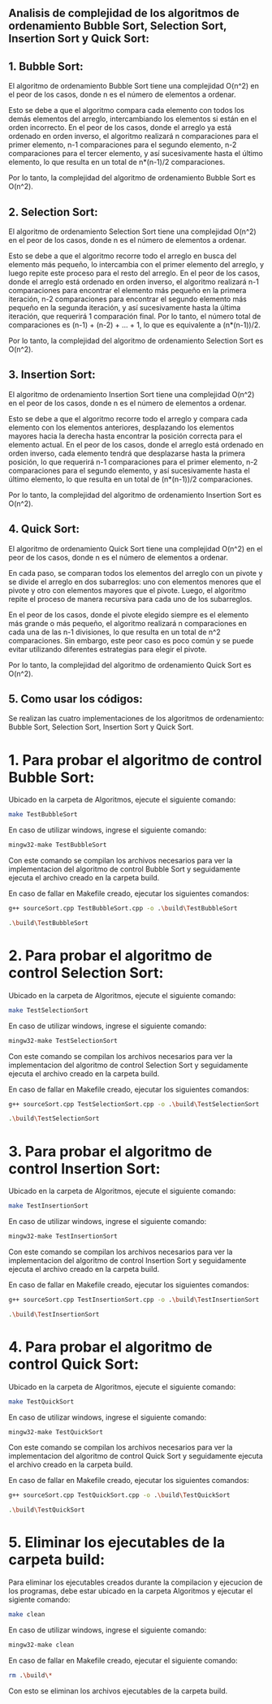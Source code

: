 ## Analisis de complejidad de los algoritmos de ordenamiento Bubble Sort, Selection Sort, Insertion Sort y Quick Sort:

## 1. Bubble Sort:

El algoritmo de ordenamiento Bubble Sort tiene una complejidad O(n^2) en el peor de los casos, donde n es el número de elementos a ordenar.

Esto se debe a que el algoritmo compara cada elemento con todos los demás elementos del arreglo, intercambiando los elementos si están en el orden incorrecto. En el peor de los casos, donde el arreglo ya está ordenado en orden inverso, el algoritmo realizará n comparaciones para el primer elemento, n-1 comparaciones para el segundo elemento, n-2 comparaciones para el tercer elemento, y así sucesivamente hasta el último elemento, lo que resulta en un total de n*(n-1)/2 comparaciones.

Por lo tanto, la complejidad del algoritmo de ordenamiento Bubble Sort es O(n^2).

## 2. Selection Sort:

El algoritmo de ordenamiento Selection Sort tiene una complejidad O(n^2) en el peor de los casos, donde n es el número de elementos a ordenar.

Esto se debe a que el algoritmo recorre todo el arreglo en busca del elemento más pequeño, lo intercambia con el primer elemento del arreglo, y luego repite este proceso para el resto del arreglo. En el peor de los casos, donde el arreglo está ordenado en orden inverso, el algoritmo realizará n-1 comparaciones para encontrar el elemento más pequeño en la primera iteración, n-2 comparaciones para encontrar el segundo elemento más pequeño en la segunda iteración, y así sucesivamente hasta la última iteración, que requerirá 1 comparación final. Por lo tanto, el número total de comparaciones es (n-1) + (n-2) + ... + 1, lo que es equivalente a (n*(n-1))/2.

Por lo tanto, la complejidad del algoritmo de ordenamiento Selection Sort es O(n^2).

## 3. Insertion Sort:

El algoritmo de ordenamiento Insertion Sort tiene una complejidad O(n^2) en el peor de los casos, donde n es el número de elementos a ordenar.

Esto se debe a que el algoritmo recorre todo el arreglo y compara cada elemento con los elementos anteriores, desplazando los elementos mayores hacia la derecha hasta encontrar la posición correcta para el elemento actual. En el peor de los casos, donde el arreglo está ordenado en orden inverso, cada elemento tendrá que desplazarse hasta la primera posición, lo que requerirá n-1 comparaciones para el primer elemento, n-2 comparaciones para el segundo elemento, y así sucesivamente hasta el último elemento, lo que resulta en un total de (n*(n-1))/2 comparaciones.

Por lo tanto, la complejidad del algoritmo de ordenamiento Insertion Sort es O(n^2).

## 4. Quick Sort:

El algoritmo de ordenamiento Quick Sort tiene una complejidad O(n^2) en el peor de los casos, donde n es el número de elementos a ordenar.

En cada paso, se comparan todos los elementos del arreglo con un pivote y se divide el arreglo en dos subarreglos: uno con elementos menores que el pivote y otro con elementos mayores que el pivote. Luego, el algoritmo repite el proceso de manera recursiva para cada uno de los subarreglos.

En el peor de los casos, donde el pivote elegido siempre es el elemento más grande o más pequeño, el algoritmo realizará n comparaciones en cada una de las n-1 divisiones, lo que resulta en un total de n^2 comparaciones. Sin embargo, este peor caso es poco común y se puede evitar utilizando diferentes estrategias para elegir el pivote.

Por lo tanto, la complejidad del algoritmo de ordenamiento Quick Sort es O(n^2).

## 5. Como usar los códigos:

Se realizan las cuatro implementaciones de los algoritmos de ordenamiento: Bubble Sort, Selection Sort, Insertion Sort y Quick Sort.

# 1. Para probar el algoritmo de control Bubble Sort:

Ubicado en la carpeta de Algoritmos, ejecute el siguiente comando:

```bash
make TestBubbleSort
```

En caso de utilizar windows, ingrese el siguiente comando:

```bash
mingw32-make TestBubbleSort
```

Con este comando se compilan los archivos necesarios para ver la implementacion del algoritmo de control Bubble Sort y seguidamente ejecuta el archivo creado en la carpeta build.

En caso de fallar en Makefile creado, ejecutar los siguientes comandos:

```bash
g++ sourceSort.cpp TestBubbleSort.cpp -o .\build\TestBubbleSort
```

```bash
.\build\TestBubbleSort
```

# 2. Para probar el algoritmo de control Selection Sort:

Ubicado en la carpeta de Algoritmos, ejecute el siguiente comando:

```bash
make TestSelectionSort
```

En caso de utilizar windows, ingrese el siguiente comando:

```bash
mingw32-make TestSelectionSort
```

Con este comando se compilan los archivos necesarios para ver la implementacion del algoritmo de control Selection Sort y seguidamente ejecuta el archivo creado en la carpeta build.

En caso de fallar en Makefile creado, ejecutar los siguientes comandos:

```bash
g++ sourceSort.cpp TestSelectionSort.cpp -o .\build\TestSelectionSort
```

```bash
.\build\TestSelectionSort
```

# 3. Para probar el algoritmo de control Insertion Sort:

Ubicado en la carpeta de Algoritmos, ejecute el siguiente comando:

```bash
make TestInsertionSort
```

En caso de utilizar windows, ingrese el siguiente comando:

```bash
mingw32-make TestInsertionSort
```

Con este comando se compilan los archivos necesarios para ver la implementacion del algoritmo de control Insertion Sort y seguidamente ejecuta el archivo creado en la carpeta build.

En caso de fallar en Makefile creado, ejecutar los siguientes comandos:

```bash
g++ sourceSort.cpp TestInsertionSort.cpp -o .\build\TestInsertionSort
```

```bash
.\build\TestInsertionSort
```

# 4. Para probar el algoritmo de control Quick Sort:

Ubicado en la carpeta de Algoritmos, ejecute el siguiente comando:

```bash
make TestQuickSort
```

En caso de utilizar windows, ingrese el siguiente comando:

```bash
mingw32-make TestQuickSort
```

Con este comando se compilan los archivos necesarios para ver la implementacion del algoritmo de control Quick Sort y seguidamente ejecuta el archivo creado en la carpeta build.

En caso de fallar en Makefile creado, ejecutar los siguientes comandos:

```bash
g++ sourceSort.cpp TestQuickSort.cpp -o .\build\TestQuickSort
```

```bash
.\build\TestQuickSort
```

# 5. Eliminar los ejecutables de la carpeta build:

Para eliminar los ejecutables creados durante la compilacion y ejecucion de los programas, debe estar ubicado en la carpeta Algoritmos y ejecutar el sigiente comando:

```bash
make clean
```

En caso de utilizar windows, ingrese el siguiente comando:

```bash
mingw32-make clean
```

En caso de fallar en Makefile creado, ejecutar el siguiente comando:

```bash
rm .\build\*
```

Con esto se eliminan los archivos ejecutables de la carpeta build.